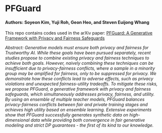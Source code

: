 # PFGuard

#### Authors: Soyeon Kim, Yuji Roh, Geon Heo, and Steven Euijong Whang
<!-- #### In Proceedings of the 9th International Conference on Learning Representations (ICLR), 2021 -->

This repo contains codes used in the arXiv paper: [PFGuard: A Generative Framework with Privacy and Fairness Safeguards](https://arxiv.org/abs/2410.02246) 

*Abstract: Generative models must ensure both privacy and fairness for Trustworthy AI. While these goals have been pursued separately, recent studies propose to combine existing privacy and fairness techniques to achieve both goals. However, naively combining these techniques can be insufficient due to privacy-fairness conflicts, where a sample in a minority group may be amplified for fairness, only to be suppressed for privacy. We demonstrate how these conflicts lead to adverse effects, such as privacy violations and unexpected fairness-utility tradeoffs. To mitigate these risks, we propose PFGuard, a generative framework with privacy and fairness safeguards, which simultaneously addresses privacy, fairness, and utility. By using an ensemble of multiple teacher models, PFGuard balances privacy-fairness conflicts between fair and private training stages and achieves high utility based on ensemble learning. Extensive experiments show that PFGuard successfully generates synthetic data on high-dimensional data while providing both convergence in fair generative modeling and strict DP guarantees - the first of its kind to our knowledge.*

<!--
## Setting
This directory is for simulating FairBatch on the synthetic dataset.
The program needs PyTorch and Jupyter Notebook.

The directory contains a total of 4 files and 1 child directory: 
1 README, 2 python files, 1 jupyter notebook, 
and the child directory containing 6 numpy files for synthetic data.

## Simulation
To simulate FairBatch, please use the **jupyter notebook** in the directory.

The jupyter notebook will load the data and train the models with three 
different fairness metrics: equal opportunity, equalized odds, and demographic parity.

Each training utilizes the FairBatch sampler, which is defined in FairBatchSampler.py.
The pytorch dataloader serves the batches to the model via the FairBatch sampler. 
Experiments are repeated 10 times each.
After the training, the test accuracy and fairness will be shown.

## Other details
The two python files are models.py and FairBatchSampler.py.
The models.py file contains a logistic regression architecture and a test function.
The FairBatchSampler.py file contains two classes: CustomDataset and FairBatch. 
The CustomDataset class defines the dataset, and the FairBatch class implements 
the algorithm of FairBatch as described in the paper.

More detailed explanations of each component can be found in the code as comments.
Thanks!

## Demos using Google Colab
We also release Google Colab notebooks for fast demos.
You can access both the [PyTorch version](https://colab.research.google.com/drive/192tZmf-jXg1uesHW2TSqv0LoDbhAW4X1?usp=sharing) and the [TensorFlow version](https://colab.research.google.com/drive/1VBc7osg-wRKTKav32k1wY2yfKWK-wnDW?usp=sharing).

## Reference
```
@inproceedings{
roh2021fairbatch,
title={FairBatch: Batch Selection for Model Fairness},
author={Yuji Roh and Kangwook Lee and Steven Euijong Whang and Changho Suh},
booktitle={International Conference on Learning Representations},
year={2021},
url={https://openreview.net/forum?id=YNnpaAKeCfx}
}
```
-->
